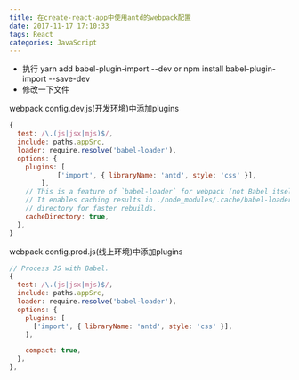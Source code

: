 ```yaml
---
title: 在create-react-app中使用antd的webpack配置
date: 2017-11-17 17:10:33
tags: React
categories: JavaScript
---
```


+ 执行 yarn add babel-plugin-import --dev or npm install babel-plugin-import  --save-dev
+ 修改一下文件

webpack.config.dev.js(开发环境)中添加plugins

```webpack.config.dev.js
{
  test: /\.(js|jsx|mjs)$/,
  include: paths.appSrc,
  loader: require.resolve('babel-loader'),
  options: {
    plugins: [
			['import', { libraryName: 'antd', style: 'css' }],
		],
    // This is a feature of `babel-loader` for webpack (not Babel itself).
    // It enables caching results in ./node_modules/.cache/babel-loader/
    // directory for faster rebuilds.
    cacheDirectory: true,
  },
}
```

webpack.config.prod.js(线上环境)中添加plugins

```webpack.config.prod.js
// Process JS with Babel.
{
  test: /\.(js|jsx|mjs)$/,
  include: paths.appSrc,
  loader: require.resolve('babel-loader'),
  options: {
    plugins: [
      ['import', { libraryName: 'antd', style: 'css' }],
    ],

    compact: true,
  },
},
```
